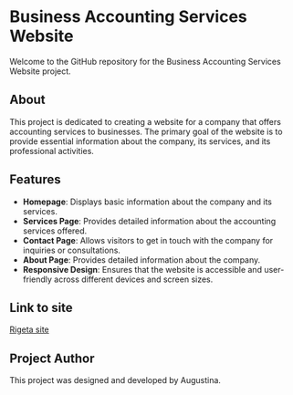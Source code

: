 # Business Accounting Services Website

Welcome to the GitHub repository for the Business Accounting Services Website project.

## About

This project is dedicated to creating a website for a company that offers accounting services to businesses. 
The primary goal of the website is to provide essential information about the company, its services, and its professional activities.

## Features

- **Homepage**: Displays basic information about the company and its services.
- **Services Page**: Provides detailed information about the accounting services offered.
- **Contact Page**: Allows visitors to get in touch with the company for inquiries or consultations.
- **About Page**: Provides detailed information about the company.
- **Responsive Design**: Ensures that the website is accessible and user-friendly across different devices and screen sizes.

## Link to site

[Rigeta site](https://glistening-banoffee-211c1b.netlify.app/)

## Project Author

This project was designed and developed by Augustina.
